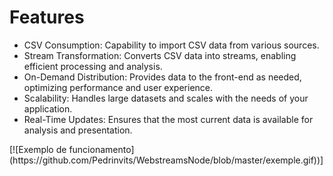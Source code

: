 <h1>Features</h1>
<ul>
  <li>CSV Consumption: Capability to import CSV data from various sources.</li>
  <li>Stream Transformation: Converts CSV data into streams, enabling efficient processing and analysis.</li>
  <li>On-Demand Distribution: Provides data to the front-end as needed, optimizing performance and user experience.</li>
  <li>Scalability: Handles large datasets and scales with the needs of your application.</li>
  <li>Real-Time Updates: Ensures that the most current data is available for analysis and presentation.</li>
</ul>
[![Exemplo de funcionamento](https://github.com/Pedrinvits/WebstreamsNode/blob/master/exemple.gif))]




